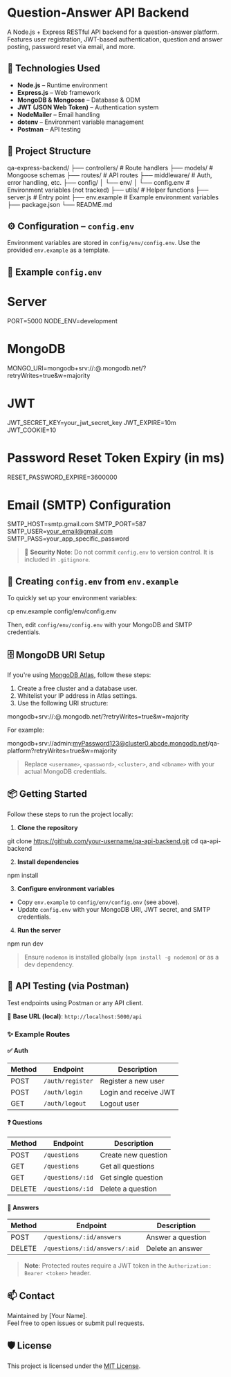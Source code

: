 # Question-Answer API Backend

A Node.js + Express RESTful API backend for a question-answer platform. Features user registration, JWT-based authentication, question and answer posting, password reset via email, and more.

## 🚀 Technologies Used

- **Node.js** – Runtime environment
- **Express.js** – Web framework
- **MongoDB & Mongoose** – Database & ODM
- **JWT (JSON Web Token)** – Authentication system
- **NodeMailer** – Email handling
- **dotenv** – Environment variable management
- **Postman** – API testing

## 📁 Project Structure


qa-express-backend/
├── controllers/           # Route handlers
├── models/                # Mongoose schemas
├── routes/                # API routes
├── middleware/            # Auth, error handling, etc.
├── config/
│   └── env/
│       └── config.env     # Environment variables (not tracked)
├── utils/                 # Helper functions
├── server.js              # Entry point
├── env.example            # Example environment variables
├── package.json
└── README.md


## ⚙️ Configuration – `config.env`

Environment variables are stored in `config/env/config.env`. Use the provided `env.example` as a template.

## 📄 Example `config.env`


# Server
PORT=5000
NODE_ENV=development

# MongoDB
MONGO_URI=mongodb+srv://<username>:<password>@<cluster>.mongodb.net/<dbname>?retryWrites=true&w=majority

# JWT
JWT_SECRET_KEY=your_jwt_secret_key
JWT_EXPIRE=10m
JWT_COOKIE=10

# Password Reset Token Expiry (in ms)
RESET_PASSWORD_EXPIRE=3600000

# Email (SMTP) Configuration
SMTP_HOST=smtp.gmail.com
SMTP_PORT=587
SMTP_USER=your_email@gmail.com
SMTP_PASS=your_app_specific_password


> 🔐 **Security Note**: Do not commit `config.env` to version control. It is included in `.gitignore`.

## 📝 Creating `config.env` from `env.example`

To quickly set up your environment variables:


cp env.example config/env/config.env


Then, edit `config/env/config.env` with your MongoDB and SMTP credentials.

## 🗄️ MongoDB URI Setup

If you're using [MongoDB Atlas](https://www.mongodb.com/cloud/atlas), follow these steps:

1. Create a free cluster and a database user.
2. Whitelist your IP address in Atlas settings.
3. Use the following URI structure:


mongodb+srv://<username>:<password>@<cluster>.mongodb.net/<dbname>?retryWrites=true&w=majority


For example:


mongodb+srv://admin:myPassword123@cluster0.abcde.mongodb.net/qa-platform?retryWrites=true&w=majority


> Replace `<username>`, `<password>`, `<cluster>`, and `<dbname>` with your actual MongoDB credentials.

## 📦 Getting Started

Follow these steps to run the project locally:

1. **Clone the repository**


git clone https://github.com/your-username/qa-api-backend.git
cd qa-api-backend


2. **Install dependencies**


npm install


3. **Configure environment variables**

- Copy `env.example` to `config/env/config.env` (see above).
- Update `config.env` with your MongoDB URI, JWT secret, and SMTP credentials.

4. **Run the server**


npm run dev


> Ensure `nodemon` is installed globally (`npm install -g nodemon`) or as a dev dependency.

## 🧪 API Testing (via Postman)

Test endpoints using Postman or any API client.

🔗 **Base URL (local)**: `http://localhost:5000/api`

### ✨ Example Routes

#### ✅ Auth
| Method | Endpoint             | Description                |
|--------|----------------------|----------------------------|
| POST   | `/auth/register`     | Register a new user        |
| POST   | `/auth/login`        | Login and receive JWT      |
| GET    | `/auth/logout`       | Logout user                |

#### ❓ Questions
| Method | Endpoint             | Description                |
|--------|----------------------|----------------------------|
| POST   | `/questions`         | Create new question        |
| GET    | `/questions`         | Get all questions          |
| GET    | `/questions/:id`     | Get single question        |
| DELETE | `/questions/:id`     | Delete a question          |

#### 💬 Answers
| Method | Endpoint                      | Description                |
|--------|-------------------------------|----------------------------|
| POST   | `/questions/:id/answers`      | Answer a question          |
| DELETE | `/questions/:id/answers/:aid` | Delete an answer           |

> **Note**: Protected routes require a JWT token in the `Authorization: Bearer <token>` header.

## 📫 Contact

Maintained by [Your Name].  
Feel free to open issues or submit pull requests.

## 🛡️ License

This project is licensed under the [MIT License](LICENSE).
